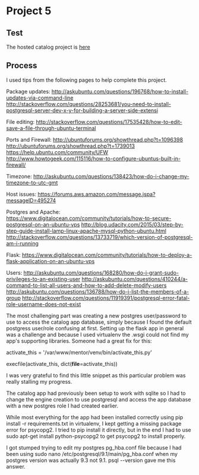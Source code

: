 # Project 5 

## Test

The hosted catalog project is [here](http://54.191.27.210/)

## Process

I used tips from the following pages to help complete this project.

Package updates:
http://askubuntu.com/questions/196768/how-to-install-updates-via-command-line
http://stackoverflow.com/questions/28253681/you-need-to-install-postgresql-server-dev-x-y-for-building-a-server-side-extensi

File editing:
http://stackoverflow.com/questions/17535428/how-to-edit-save-a-file-through-ubuntu-terminal

Ports and Firewall:
http://ubuntuforums.org/showthread.php?t=1096398
http://ubuntuforums.org/showthread.php?t=1739013
https://help.ubuntu.com/community/UFW
http://www.howtogeek.com/115116/how-to-configure-ubuntus-built-in-firewall/

Timezone:
http://askubuntu.com/questions/138423/how-do-i-change-my-timezone-to-utc-gmt

Host issues:
https://forums.aws.amazon.com/message.jspa?messageID=495274

Postgres and Apache:
https://www.digitalocean.com/community/tutorials/how-to-secure-postgresql-on-an-ubuntu-vps
http://blog.udacity.com/2015/03/step-by-step-guide-install-lamp-linux-apache-mysql-python-ubuntu.html
http://stackoverflow.com/questions/13733719/which-version-of-postgresql-am-i-running

Flask:
https://www.digitalocean.com/community/tutorials/how-to-deploy-a-flask-application-on-an-ubuntu-vps

Users:
http://askubuntu.com/questions/168280/how-do-i-grant-sudo-privileges-to-an-existing-user
http://askubuntu.com/questions/410244/a-command-to-list-all-users-and-how-to-add-delete-modify-users
http://askubuntu.com/questions/136788/how-do-i-list-the-members-of-a-group
http://stackoverflow.com/questions/11919391/postgresql-error-fatal-role-username-does-not-exist

The most challenging part was creating a new postgres user/password to use to access the catalog app database, simply because I found the default postgress user/role confusing at first. Setting up the flask app in general was a challenge and because I used virtualenv the .wsgi could not find my app's supporting libraries. Someone had a great fix for this:

activate_this = '/var/www/mentor/venv/bin/activate_this.py'

execfile(activate_this, dict(__file__=activate_this))

I was very grateful to find this little snippet as this particular problem was really stalling my progress.

The catalog app had previously been setup to work with sqlite so I had to change the engine creation to use postgresql and access the app database with a new postgres role I had created earlier. 

While most everything for the app had been installed correctly using pip install -r requirements.txt in virtualenv, I kept getting a missing package error for psycopg2. I tried to pip install it directly, but in the end I had to use sudo apt-get install python-psycopg2 to get psycopg2 to install properly.

I got stumped trying to edit my postgres pg_hba.conf file because I had been using sudo nano /etc/postgresql/9.1/main/pg_hba.conf when my postgres version was actually 9.3 not 9.1. psql --version gave me this answer.





